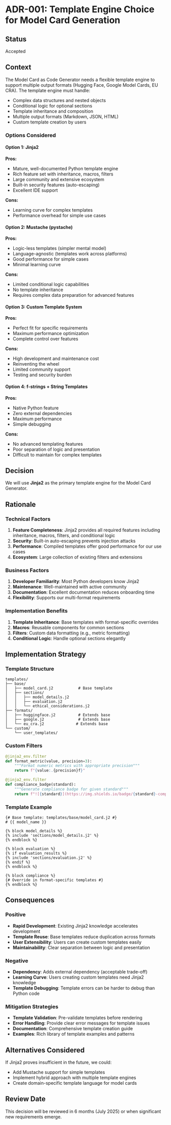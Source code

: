 # ADR-001: Template Engine Choice for Model Card Generation

## Status
Accepted

## Context
The Model Card as Code Generator needs a flexible template engine to support multiple output formats (Hugging Face, Google Model Cards, EU CRA). The template engine must handle:

- Complex data structures and nested objects
- Conditional logic for optional sections
- Template inheritance and composition
- Multiple output formats (Markdown, JSON, HTML)
- Custom template creation by users

### Options Considered

#### Option 1: Jinja2
**Pros:**
- Mature, well-documented Python template engine
- Rich feature set with inheritance, macros, filters
- Large community and extensive ecosystem
- Built-in security features (auto-escaping)
- Excellent IDE support

**Cons:**
- Learning curve for complex templates
- Performance overhead for simple use cases

#### Option 2: Mustache (pystache)
**Pros:**
- Logic-less templates (simpler mental model)
- Language-agnostic (templates work across platforms)
- Good performance for simple cases
- Minimal learning curve

**Cons:**
- Limited conditional logic capabilities
- No template inheritance
- Requires complex data preparation for advanced features

#### Option 3: Custom Template System
**Pros:**
- Perfect fit for specific requirements
- Maximum performance optimization
- Complete control over features

**Cons:**
- High development and maintenance cost
- Reinventing the wheel
- Limited community support
- Testing and security burden

#### Option 4: f-strings + String Templates
**Pros:**
- Native Python feature
- Zero external dependencies
- Maximum performance
- Simple debugging

**Cons:**
- No advanced templating features
- Poor separation of logic and presentation
- Difficult to maintain for complex templates

## Decision
We will use **Jinja2** as the primary template engine for the Model Card Generator.

## Rationale

### Technical Factors
1. **Feature Completeness**: Jinja2 provides all required features including inheritance, macros, filters, and conditional logic
2. **Security**: Built-in auto-escaping prevents injection attacks
3. **Performance**: Compiled templates offer good performance for our use cases
4. **Ecosystem**: Large collection of existing filters and extensions

### Business Factors
1. **Developer Familiarity**: Most Python developers know Jinja2
2. **Maintenance**: Well-maintained with active community
3. **Documentation**: Excellent documentation reduces onboarding time
4. **Flexibility**: Supports our multi-format requirements

### Implementation Benefits
1. **Template Inheritance**: Base templates with format-specific overrides
2. **Macros**: Reusable components for common sections
3. **Filters**: Custom data formatting (e.g., metric formatting)
4. **Conditional Logic**: Handle optional sections elegantly

## Implementation Strategy

### Template Structure
```
templates/
├── base/
│   ├── model_card.j2           # Base template
│   ├── sections/
│   │   ├── model_details.j2
│   │   ├── evaluation.j2
│   │   └── ethical_considerations.j2
├── formats/
│   ├── huggingface.j2          # Extends base
│   ├── google.j2               # Extends base
│   └── eu_cra.j2              # Extends base
└── custom/
    └── user_templates/
```

### Custom Filters
```python
@jinja2_env.filter
def format_metric(value, precision=3):
    """Format numeric metrics with appropriate precision"""
    return f"{value:.{precision}f}"

@jinja2_env.filter
def compliance_badge(standard):
    """Generate compliance badge for given standard"""
    return f"![{standard}](https://img.shields.io/badge/{standard}-compliant-green)"
```

### Template Example
```jinja2
{# Base template: templates/base/model_card.j2 #}
# {{ model_name }}

{% block model_details %}
{% include 'sections/model_details.j2' %}
{% endblock %}

{% block evaluation %}
{% if evaluation_results %}
{% include 'sections/evaluation.j2' %}
{% endif %}
{% endblock %}

{% block compliance %}
{# Override in format-specific templates #}
{% endblock %}
```

## Consequences

### Positive
- **Rapid Development**: Existing Jinja2 knowledge accelerates development
- **Template Reuse**: Base templates reduce duplication across formats
- **User Extensibility**: Users can create custom templates easily
- **Maintainability**: Clear separation between logic and presentation

### Negative
- **Dependency**: Adds external dependency (acceptable trade-off)
- **Learning Curve**: Users creating custom templates need Jinja2 knowledge
- **Template Debugging**: Template errors can be harder to debug than Python code

### Mitigation Strategies
- **Template Validation**: Pre-validate templates before rendering
- **Error Handling**: Provide clear error messages for template issues
- **Documentation**: Comprehensive template creation guide
- **Examples**: Rich library of template examples and patterns

## Alternatives Considered
If Jinja2 proves insufficient in the future, we could:
- Add Mustache support for simple templates
- Implement hybrid approach with multiple template engines
- Create domain-specific template language for model cards

## Review Date
This decision will be reviewed in 6 months (July 2025) or when significant new requirements emerge.